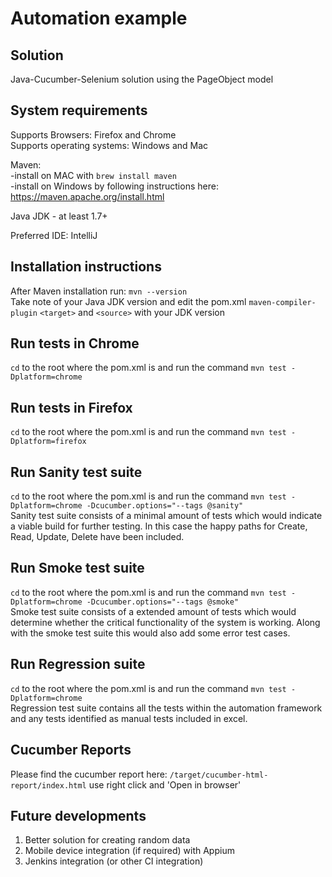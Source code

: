# Automation example<br/>

## Solution
Java-Cucumber-Selenium solution using the PageObject model <br/>

## System requirements
Supports Browsers: Firefox and Chrome<br>
Supports operating systems: Windows and Mac

Maven:<br/>
-install on MAC with `brew install maven`<br/>
-install on Windows by following instructions here: https://maven.apache.org/install.html


Java JDK - at least 1.7+


Preferred IDE: IntelliJ

## Installation instructions

After Maven installation run:
`mvn --version`<br/>Take note of your Java JDK version and edit the pom.xml `maven-compiler-plugin` `<target>` and `<source>` with your JDK version


## Run tests in Chrome
`cd` to the root where the pom.xml is and run the command `mvn test -Dplatform=chrome`

## Run tests in Firefox
`cd` to the root where the pom.xml is and run the command `mvn test -Dplatform=firefox`

## Run Sanity test suite
`cd` to the root where the pom.xml is and run the command `mvn test -Dplatform=chrome -Dcucumber.options="--tags @sanity"`<br/>
Sanity test suite consists of a minimal amount of tests which would indicate a viable build for further testing.  In this case the happy paths for Create, Read, Update, Delete have been included.


## Run Smoke test suite
`cd` to the root where the pom.xml is and run the command `mvn test -Dplatform=chrome -Dcucumber.options="--tags @smoke"`<br/>
Smoke test suite consists of a extended amount of tests which would determine whether the critical functionality of the system is working.  Along with the smoke test suite this would also add some error test cases.


## Run Regression suite
`cd` to the root where the pom.xml is and run the command `mvn test -Dplatform=chrome`<br/>
Regression test suite contains all the tests within the automation framework and any tests identified as manual tests included in excel.

## Cucumber Reports
Please find the cucumber report here: `/target/cucumber-html-report/index.html` use right click and 'Open in browser'

## Future developments<br/>
1. Better solution for creating random data 
2. Mobile device integration (if required) with Appium
3. Jenkins integration (or other CI integration)

